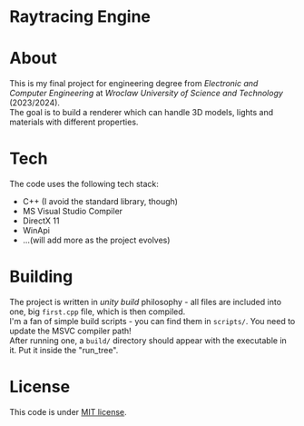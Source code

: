 # Raytracing Engine
# About
This is my final project for engineering degree from *Electronic and Computer Engineering* at *Wroclaw University of Science and Technology* (2023/2024).    
The goal is to build a renderer which can handle 3D models, lights and materials with
different properties. 
# Tech  
The code uses the following tech stack:
- C++ (I avoid the standard library, though)
- MS Visual Studio Compiler
- DirectX 11
- WinApi
- ...(will add more as the project evolves)

# Building
The project is written in *unity build* philosophy - all files are included into one, big `first.cpp` file, which is then compiled.  
I'm a fan of simple build scripts - you can find them in `scripts/`. You need to update the MSVC compiler path!  
After running one, a `build/` directory should appear with the executable in it. Put it inside the "run_tree".

# License
This code is under [MIT license](LICENSE.MD).